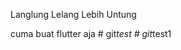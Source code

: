 Langlung
Lelang Lebih Untung

cuma buat flutter aja
#   g i t _ t e s t  
 #   g i t _ t e s t 1  
 